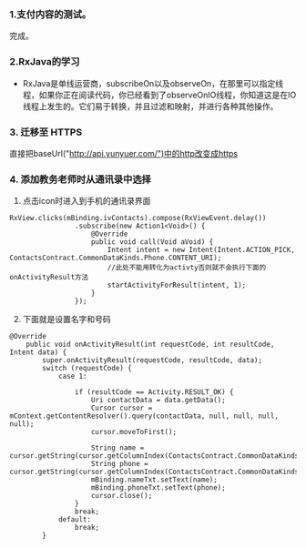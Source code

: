 ### 1.支付内容的测试。

完成。

### 2.RxJava的学习
- RxJava是单线运营商，subscribeOn以及observeOn，在那里可以指定线程，如果你正在阅读代码，你已经看到了observeOnIO线程，你知道这是在IO线程上发生的。它们易于转换，并且过滤和映射，并进行各种其他操作。
 
### 3. 迁移至 HTTPS
直接把baseUrl("http://api.yunyuer.com/")中的http改变成https

### 4. 添加教务老师时从通讯录中选择
1. 点击icon时进入到手机的通讯录界面

```
RxView.clicks(mBinding.ivContacts).compose(RxViewEvent.delay())
                .subscribe(new Action1<Void>() {
                    @Override
                    public void call(Void aVoid) {
                        Intent intent = new Intent(Intent.ACTION_PICK, ContactsContract.CommonDataKinds.Phone.CONTENT_URI);
                        //此处不能用转化为activty否则就不会执行下面的onActivityResult方法
                        startActivityForResult(intent, 1);
                    }
                });
```
2. 下面就是设置名字和号码

```
@Override
    public void onActivityResult(int requestCode, int resultCode, Intent data) {
        super.onActivityResult(requestCode, resultCode, data);
        switch (requestCode) {
            case 1:

                if (resultCode == Activity.RESULT_OK) {
                    Uri contactData = data.getData();
                    Cursor cursor = mContext.getContentResolver().query(contactData, null, null, null, null);
                    cursor.moveToFirst();

                    String name = cursor.getString(cursor.getColumnIndex(ContactsContract.CommonDataKinds.Phone.DISPLAY_NAME));
                    String phone = cursor.getString(cursor.getColumnIndex(ContactsContract.CommonDataKinds.Phone.NUMBER));
                    mBinding.nameTxt.setText(name);
                    mBinding.phoneTxt.setText(phone);
                    cursor.close();
                }
                break;
            default:
                break;
        }
```
